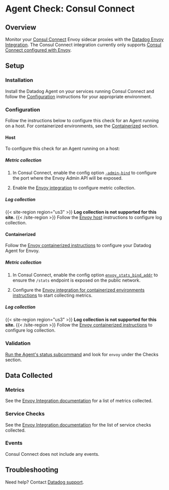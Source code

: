# Agent Check: Consul Connect

## Overview

Monitor your [Consul Connect][1] Envoy sidecar proxies with the [Datadog Envoy Integration][2]. The Consul Connect integration currently only supports [Consul Connect configured with Envoy][3]. 

## Setup

### Installation

Install the Datadog Agent on your services running Consul Connect and follow the [Configuration](#configuration) instructions for your appropriate environment.

### Configuration
Follow the instructions below to configure this check for an Agent running on a host. For containerized environments, see the [Containerized](#containerized) section.

<!-- xxx tabs xxx -->
<!-- xxx tab "Host" xxx -->

#### Host

To configure this check for an Agent running on a host:

##### Metric collection
1. In Consul Connect, enable the config option [`-admin-bind`][5] to configure the port where the Envoy Admin API will be exposed.

2. Enable the [Envoy integration][4] to configure metric collection.

##### Log collection

{{< site-region region="us3" >}}
**Log collection is not supported for this site.**
{{< /site-region >}}
Follow the [Envoy host][6] instructions to configure log collection.  

<!-- xxz tab xxx -->
<!-- xxx tab "Containerized" xxx -->

#### Containerized

Follow the [Envoy containerized instructions][7] to configure your Datadog Agent for Envoy. 

##### Metric collection
1. In Consul Connect, enable the config option [`envoy_stats_bind_addr`][8] to ensure the `/stats` endpoint is exposed on the public network.

 2. Configure the [Envoy integration for containerized environments instructions][9] to start collecting metrics. 

##### Log collection

{{< site-region region="us3" >}}
**Log collection is not supported for this site.**
{{< /site-region >}}
Follow the [Envoy containerized instructions][10] to configure log collection.

<!-- xxz tab xxx -->
<!-- xxz tabs xxx -->

### Validation

[Run the Agent's status subcommand][11] and look for `envoy` under the Checks section.

## Data Collected

### Metrics

See the [Envoy Integration documentation][12] for a list of metrics collected. 

### Service Checks

See the [Envoy Integration documentation][13] for the list of service checks collected. 

### Events

Consul Connect does not include any events.

## Troubleshooting

Need help? Contact [Datadog support][14].

[1]: https://www.consul.io/docs/connect#connect
[2]: https://docs.datadoghq.com/integrations/envoy/
[3]: https://www.consul.io/docs/connect/proxies/envoy#envoy-integration
[4]: https://docs.datadoghq.com/integrations/envoy/?tab=host#metric-collection
[5]: https://www.consul.io/commands/connect/envoy#admin-bind
[6]: https://docs.datadoghq.com/integrations/envoy/?tab=host#log-collection
[7]: https://docs.datadoghq.com/integrations/envoy/?tab=containerized#containerized
[8]: https://www.consul.io/docs/connect/proxies/envoy#envoy_stats_bind_addr
[9]: https://docs.datadoghq.com/integrations/envoy/?tab=containerized#metric-collection
[10]: https://docs.datadoghq.com/integrations/envoy/?tab=containerized#log-collection
[11]: https://docs.datadoghq.com/agent/guide/agent-commands/?#agent-status-and-information
[12]: https://docs.datadoghq.com/integrations/envoy/?tab=host#metrics
[13]: https://docs.datadoghq.com/integrations/envoy/?tab=host#service-checks
[14]: https://docs.datadoghq.com/help/
